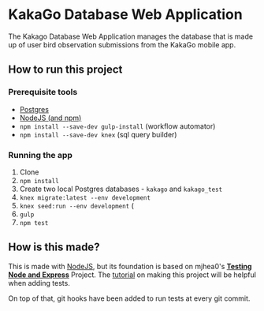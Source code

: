 # KakaGo Database Web Application

The Kakago Database Web Application manages the database that is made up of user bird observation submissions from the KakaGo mobile app.

## How to run this project

### Prerequisite tools

- [Postgres](http://postgresguide.com/setup/install.html)
- [NodeJS (and npm)](https://nodejs.org/en/download/)
- `npm install --save-dev gulp-install` (workflow automator)
- `npm install --save-dev knex` (sql query builder)

### Running the app

1. Clone
1. `npm install`
1. Create two local Postgres databases - `kakago` and `kakago_test`
1. `knex migrate:latest --env development`
1. `knex seed:run --env development` (
1. `gulp`
1. `npm test`

## How is this made?

This is made with [NodeJS](https://nodejs.org),  but its foundation is based on mjhea0's [**Testing Node and Express**](https://github.com/mjhea0/express-testing-mocha-knex "GitHub - mjhea0/express-testing-mocha-knex: testing an express app") Project. The [tutorial](http://mherman.org/blog/2016/09/12/testing-node-and-express/#.WYCNsXeB3xs) on making this project will be helpful when adding tests.

On top of that, git hooks have been added to run tests at every git commit.